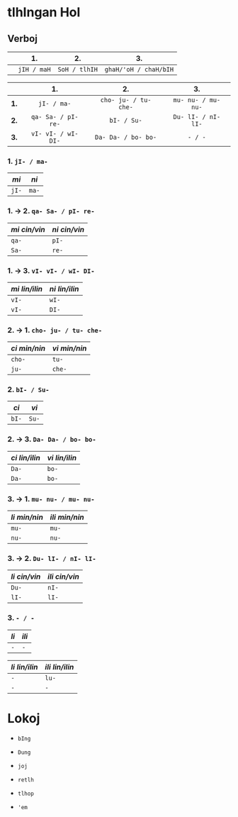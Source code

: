 # tlhIngan Hol

## Verboj

| | 1.          | 2.            | 3.                    |
|:-:|:-:|:-:|:-:|
| | `jIH / maH` | `SoH / tlhIH` | `ghaH/'oH / chaH/bIH` |

|        | 1.                  | 2.                    | 3.                    |
|:-:|:-:|:-:|:-:|
| **1.** | `jI- / ma-`         | `cho- ju- / tu- che-` | `mu- nu- / mu- nu-`   |
| **2.** | `qa- Sa- / pI- re-` | `bI- / Su-`           | `Du- lI- / nI- lI-`   |
| **3.** | `vI- vI- / wI- DI-` | `Da- Da- / bo- bo-`   | `- / -`               |

### 1.           `jI- / ma-`

| *mi*  | *ni*  |
|-|-|
| `jI-` | `ma-` |

### 1. → 2.  `qa- Sa- / pI- re-`

| *mi cin/vin* | *ni cin/vin* |
|-|-|
| `qa-`        | `pI-`        |
| `Sa-`        | `re-`        |

### 1. → 3.  `vI- vI- / wI- DI-`

| *mi lin/ilin* | *ni lin/ilin* |
|-|-|
| `vI-`         | `wI-`         |
| `vI-`         | `DI-`         |

### 2. → 1. `cho- ju- / tu- che-`

| *ci min/nin* | *vi min/nin* |
|-|-|
| `cho-`       | `tu-`        |
| `ju-`        | `che-`       |

### 2.           `bI- / Su-`

| *ci*  | *vi*  |
|-|-|
| `bI-` | `Su-` |

### 2. → 3.  `Da- Da- / bo- bo-`

| *ci lin/ilin* | *vi lin/ilin* |
|-|-|
| `Da-`         | `bo-`         |
| `Da-`         | `bo-`         |

### 3. → 1.  `mu- nu- / mu- nu-`

| *li min/nin* | *ili min/nin* |
|-|-|
| `mu-`        | `mu-`         |
| `nu-`        | `nu-`         |

### 3. → 2.  `Du- lI- / nI- lI-`

| *li cin/vin* | *ili cin/vin* |
|-|-|
| `Du-`        | `nI-`         |
| `lI-`        | `lI-`         |

### 3.             `- / -`

| *li*  | *ili* |
|-|-|
| `-`   | `-`   |

| *li lin/ilin* | *ili lin/ilin* |
|-|-|
| `-`           | `lu-`          |
| `-`           | `-`            |

# Lokoj

* `bIng`
* `Dung`

* `joj`
* `retlh`

* `tlhop`
* `'em`

